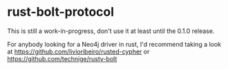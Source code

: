 # rust-bolt-protocol

This is still a work-in-progress, don't use it at least until the 0.1.0 release.

For anybody looking for a Neo4j driver in rust, I'd recommend taking a look at https://github.com/livioribeiro/rusted-cypher or https://github.com/technige/rusty-bolt

